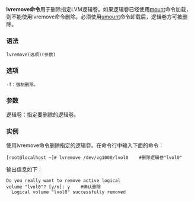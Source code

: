 **lvremove命令**用于删除指定LVM逻辑卷。如果逻辑卷已经使用[mount](#/mount "mount命令")命令加载，则不能使用lvremove命令删除。必须使用[umount](#/umount "umount命令")命令卸载后，逻辑卷方可被删除。

### 语法  

```
lvremove(选项)(参数)
```

### 选项  

```
-f：强制删除。
```

### 参数  

逻辑卷：指定要删除的逻辑卷。

### 实例  

使用lvremove命令删除指定的逻辑卷。在命令行中输入下面的命令：

```
[root@localhost ~]# lvremove /dev/vg1000/lvol0    #删除逻辑卷"lvol0"
```

输出信息如下：

```
Do you really want to remove active logical 
volume "lvol0"? [y/n]: y    #确认删除
  Logical volume "lvol0" successfully removed
```